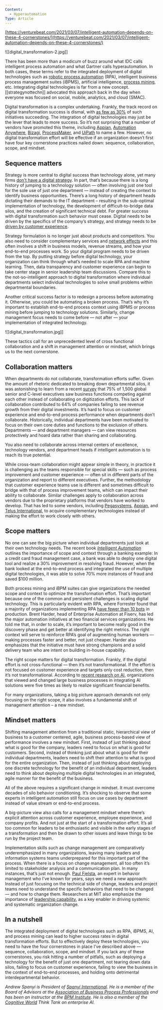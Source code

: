 ```yaml
---
Content:
  - Hyperautomation
Type: Article
---
```

[https://venturebeat.com/2021/03/07/intelligent-automation-depends-on-these-4-cornerstones/](https://venturebeat.com/2021/03/07/intelligent-automation-depends-on-these-4-cornerstones/)

  

![[digital_transformation-2.jpg]]

There has been more than a modicum of buzz around what IDC calls intelligent process automation and what Gartner calls hyperautomation. In both cases, these terms refer to the integrated deployment of digital technologies such as [robotic process automation](https://venturebeat.com/2021/03/02/microsoft-brings-rpa-to-windows-10-with-new-power-platform-products/) (RPA), intelligent business process management suites (iBPMS), artificial intelligence, [process mining](https://venturebeat.com/2021/02/04/why-process-mining-is-seeing-triple-digit-growth/), etc. Integrating digital technologies is far from a new concept. [[strategynottechn]] advocated this approach back in the day when everyone was focused on social, mobile, analytics, and cloud (SMAC).

Digital transformation is a complex undertaking. Frankly, the track record on digital transformation success is dismal, with [as few as 30%](https://www.bcg.com/publications/2020/increasing-odds-of-success-in-digital-transformation) of such initiatives succeeding. The integration of digital technologies may just be the lever that leads to more success. So it’s not surprising that a number of vendors have promoted this theme, including [Appian](https://www.appian.com/hyperautomation/), [Automation Anywhere](https://www.automationanywhere.com/rpa/hyperautomation), [Bizagi](https://www.bizagi.com/en/blog/manufacturing/hyperautomation-what-is-it-and-how-could-it-save-your-business), [ProcessMaker](https://www.processmaker.com/blog/intelligent-process-automation-ipa-vs-robotic-process-automation-rpa/), and [UiPath](https://www.uipath.com/rpa/intelligent-process-automation) to name a few. However, no digital transformation effort will be effective if an organization doesn’t first have four key cornerstone practices nailed down: sequence, collaboration, scope, and mindset.

## Sequence matters

Strategy is more central to digital success than technology alone, yet many firms [don’t have a digital strategy](https://sloanreview.mit.edu/article/whats-your-cognitive-strategy/). In part, that’s because there is a long history of jumping to a technology solution — often involving just one tool for the sole use of just one department — instead of creating the context to identify business opportunities. There’s a long history of department heads dictating their demands to the IT department – resulting in the sub-optimal implementation of technology, the development of difficult-to-bridge data silos, and the creation of significant technical debt. For greater success with digital transformation such behavior must cease. Digital needs to be driven by the specifics of the company’s strategy, and strategy needs to be [driven by customer experience](https://sloanreview.mit.edu/article/digital-transformation-should-start-with-customers/).

Strategy formulation is no longer just about products and competitors. You also need to consider complementary services and [network effects](https://store.hbr.org/product/driving-digital-strategy-a-guide-to-reimagining-your-business/10105?sku=10105-HBK-ENG&referral=00134) and this often involves a shift in business models, revenue streams, and how your end-to-end processes work. So your digital program needs to be driven from the top. By putting strategy before digital technology, your organization can think through what’s needed to scale RPA and machine learning. Then, data transparency and customer experience can begin to take center stage in senior leadership team discussions. Compare this to the not-so-intelligent approach to digital transformation where individual departments select individual technologies to solve small problems within departmental boundaries.

Another critical success factor is to redesign a process before automating it. Otherwise, you could be automating a broken process. That’s why it’s important to establish end-to-end process context using iBPMS or process mining before jumping to technology solutions. Similarly, change management focus needs to come before — not after — your implementation of integrated technology.

![[digital_transformation.jpg]]

These tactics call for an unprecedented level of cross functional collaboration and a shift in management attention or mindset, which brings us to the next cornerstone.

## Collaboration matters

When departments do not collaborate, transformation efforts suffer. Given the amount of rhetoric dedicated to breaking down departmental silos, it was astonishing to learn from a recent [survey](https://www.accenture.com/us-en/insights/industry-x-0/cross-functional-collaboration) that 75% of 1,500 global senior and C-level executives saw business functions competing against each other instead of collaborating on digitization efforts. This lack of collaboration contributed to 64% of companies failing to see revenue growth from their digital investments. It’s hard to focus on customer experience and end-to-end process performance when departments don’t collaborate. Historically, individual departments have been motivated to focus on their own core duties and functions to the exclusion of others. Departments — and department managers — can view resources protectively and hoard data rather than sharing and collaborating.

You also need to collaborate across internal centers of excellence, technology vendors, and department heads if intelligent automation is to reach its true potential.

While cross-team collaboration might appear simple in theory, in practice it is challenging as the teams responsible for special skills — such as process improvement and customer experience — often sit in different parts of the organization and report to different executives. Further, the methodology that customer experience teams use is different and sometimes difficult to bridge with that of process improvement teams, which can impact their ability to collaborate. Similar challenges apply to collaboration across vendors due to the proprietary platforms that vendors have worked to develop. That has led to some vendors, including [Pegasystems](https://www.pega.com/about/news/press-releases/pegasystems-acquires-robotic-automation-software-provider-openspan), [Appian](https://www.appian.com/news/news-item/appian-acquires-robotic-process-automation-rpa-company/), and [Telus International](https://www.telus.com/en/about/news-and-events/media-releases/telus-corporation-announces-agreement-to-acquire-lionbridge-ai-through-telus-international), to acquire complementary technologies instead of making the effort to work closely with others.

## Scope matters

No one can see the big picture when individual departments just look at their own technology needs. The recent book [_Intelligent Automation_](https://www.amazon.ca/INTELLIGENT-AUTOMATION-Artificial-Intelligence-business/dp/B08KTDVHHQ) outlines the importance of scope and context through a banking example: In a credit card fraud management case, a bank was able to deploy one digital tool and realize a 30% improvement in resolving fraud. However, when the bank looked at the end-to-end process and integrated the use of multiple digital technologies, it was able to solve 70% more instances of fraud and saved $100 million.

Both process mining and iBPM suites can give organizations the needed scope and context to optimize the transformation effort. That’s important because one of the common and persistent challenges is scaling digital technology. This is particularly evident with RPA, where Forrester found that a majority of organizations implementing RPA [have fewer than 10 bots](https://thenewstack.io/forresters-surprising-discovery-about-robotic-process-automation/) in production. Brent Harder, head of Enterprise Automation at Fiserv, has led the major automation initiatives at two financial services organizations. He told me that, in order to scale, it’s important to become really good in the discovery phase and get better at identifying the right metrics. The right context will serve to reinforce RPA’s goal of augmenting human workers — making processes faster and better, not just cheaper. Harder also emphasizes that the initiative must have strong champions and a solid delivery team who are intent on building in-house capability.

The right scope matters for digital transformation. Frankly, if the digital effort is not cross-functional — then it’s not transformational. If the effort is not focused on customer experience and targets only cost reduction, then it’s not transformational. According to [recent research on AI](https://sloanreview.mit.edu/projects/expanding-ais-impact-with-organizational-learning/), organizations that viewed and changed large business processes in integrating AI solutions were five times as likely to realize significant financial benefits.

For many organizations, taking a big picture approach demands not only focusing on the right scope, it also involves a fundamental shift of management attention – a new mindset.

## Mindset matters

Shifting management attention from a traditional static, hierarchical view of business to a customer centered, agile, business process-based view of performance involves a new mindset. First, instead of just thinking about what is good for the company, leaders need to focus on what is good for customers. Second, instead of thinking just about what is good for their individual departments, leaders need to shift their attention to what is good for the entire organization. Then, instead of just thinking about deploying one discrete technology for the benefit of an individual department, leaders need to think about deploying multiple digital technologies in an integrated, agile manner for the benefit of the business.

All of the above requires a significant change in mindset. It must overcome decades of silo behavior conditioning. It’s shocking to observe that some experts in intelligent automation still focus on use cases by department instead of value stream or end-to-end process.

A big-picture view also calls for a management mindset where there’s explicit attention across customer experience, employee experience, and company profits. And not just at the start of a transformation effort. It’s all too common for leaders to be enthusiastic and visible in the early stages of a transformation and then be drawn to other issues and leave things to be run by the project team.

Implementation skills such as change management are comparatively underemphasized in many organizations, leaving many leaders and information systems teams underprepared for this important part of the process. When there is a focus on change management, all too often it’s limited to stakeholder analysis and a communication plan. In many instances, that’s just not enough. [Paul Fjelsta](https://www.linkedin.com/in/paulfjelsta/), an expert in behavior management who I’ve known for years, says we need a new approach: Instead of just focusing on the technical side of change, leaders and project teams need to understand the specific behaviors that need to be changed — and how to change them. Researchers at MIT also emphasize the importance of [leadership capability](https://sloanreview.mit.edu/article/the-new-elements-of-digital-transformation/), as a key enabler in driving systemic and systematic organization change.

## In a nutshell

The integrated deployment of digital technologies such as RPA, iBPMS, AI, and process mining can lead to higher success rates in digital transformation efforts. But to effectively deploy these technologies, you need to have the four cornerstones in place I’ve described above — sequence, collaboration, scope, and mindset. If you lack any of these cornerstones, you risk hitting a number of pitfalls, such as deploying a technology for the benefit of just one department, not tearing down data silos, failing to focus on customer experience, failing to view the business in the context of end-to-end processes, and holding onto detrimental interdepartmental behavior.

_Andrew Spanyi is President of_ [_Spanyi International_](https://www.spanyi.com/)_. He is a member of the Board of Advisors at the_ [_Association of Business Process Professionals_](http://www.abpmp.org/?page=Advisors) _and has been an instructor at the_ [_BPM Institute_](http://www.bpminstitute.org/)_. He is also a member of the_ [_Cognitive World_](https://cognitiveworld.com/) _Think Tank on enterprise AI._
